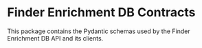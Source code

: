 # Finder Enrichment DB Contracts

This package contains the Pydantic schemas used by the Finder Enrichment DB API and its clients. 